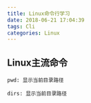 ```yaml
---
title: Linux命令行学习
date: 2018-06-21 17:04:39
tags: Cli
categories: Linux
---
```

## Linux主流命令
````
pwd: 显示当前目录路径

dirs: 显示当前目录路径
````


